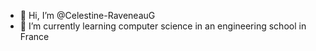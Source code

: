- 👋 Hi, I’m @Celestine-RaveneauG
- 🌱 I’m currently learning computer science in an engineering school in France


<!---
Celestine-RaveneauG/Celestine-RaveneauG is a ✨ special ✨ repository because its `README.md` (this file) appears on your GitHub profile.
You can click the Preview link to take a look at your changes.
--->
